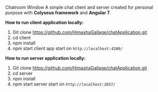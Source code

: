 Chatroom Window
A simple chat client and server created for personal purpose with  **Colyseus framework** and **Angular 7**.

**How to run client application locally:**

1. Git clone https://github.com/HimashaGallage/chatApplication.git
2. cd client
3. npm install
4. npm start
 client app start on `http://localhost:4200/`


**How to run server application locally:**

1. Git clone https://github.com/HimashaGallage/chatApplication.git
2. cd server
3. npm install
4. npm start
server start on `http://localhost:2657/`
